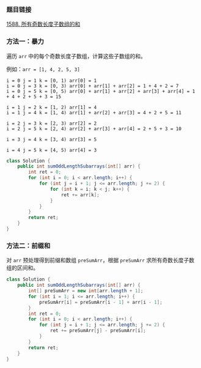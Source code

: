 ### 题目链接
[1588. 所有奇数长度子数组的和](https://leetcode.cn/problems/sum-of-all-odd-length-subarrays)

### 方法一：暴力
遍历 `arr` 中的每个奇数长度子数组，计算这些子数组的和。

例如：`arr = [1, 4, 2, 5, 3]`

```
i = 0 j = 1 k = [0, 1) arr[0] = 1
i = 0 j = 3 k = [0, 3) arr[0] + arr[1] + arr[2] = 1 + 4 + 2 = 7
i = 0 j = 5 k = [0, 5) arr[0] + arr[1] + arr[2] + arr[3] + arr[4] = 1 + 4 + 2 + 5 + 3 = 15
```

```
i = 1 j = 2 k = [1, 2) arr[1] = 4
i = 1 j = 4 k = [1, 4) arr[1] + arr[2] + arr[3] = 4 + 2 + 5 = 11
```

```
i = 2 j = 3 k = [2, 3) arr[2] = 2
i = 2 j = 5 k = [2, 4) arr[2] + arr[3] + arr[4] = 2 + 5 + 3 = 10
```

```
i = 3 j = 4 k = [3, 4) arr[3] = 5
```

```
i = 4 j = 5 k = [4, 5) arr[4] = 3
```

```Java
class Solution {
    public int sumOddLengthSubarrays(int[] arr) {
        int ret = 0;
        for (int i = 0; i < arr.length; i++) {
            for (int j = i + 1; j <= arr.length; j += 2) {
                for (int k = i; k < j; k++) {
                    ret += arr[k];
                }
            }
        }
        return ret;
    }
}
```

### 方法二：前缀和
对 `arr` 预处理得到前缀和数组 `preSumArr`，根据 `preSumArr` 求所有奇数长度子数组的区间和。

```Java
class Solution {
    public int sumOddLengthSubarrays(int[] arr) {
        int[] preSumArr = new int[arr.length + 1];
        for (int i = 1; i <= arr.length; i++) {
            preSumArr[i] = preSumArr[i - 1] + arr[i - 1];
        }
        int ret = 0;
        for (int i = 0; i < arr.length; i++) {
            for (int j = i + 1; j <= arr.length; j += 2) {
                ret += preSumArr[j] - preSumArr[i];
            }
        }
        return ret;
    }
}
```